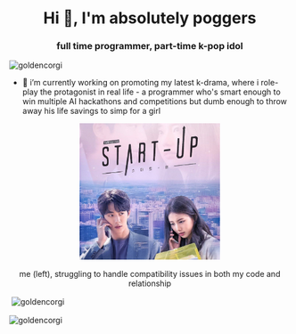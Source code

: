 <h1 align="center">Hi 👋, I'm absolutely poggers</h1>

<h3 align="center">full time programmer, part-time k-pop idol</h3>

<p align="left"> <img src="https://komarev.com/ghpvc/?username=goldencorgi&label=Profile%20views&color=0e75b6&style=flat" alt="goldencorgi" /> </p>


- 🔭 i’m currently working on promoting my latest k-drama, where i role-play the protagonist in real life - a programmer who's smart enough to win multiple AI hackathons and competitions but dumb enough to throw away his life savings to simp for a girl

<p align="center"> <img src="https://github.com/GoldenCorgi/goldencorgi/blob/main/pog.jpg?raw=true" alt="poggers" width="50%"/> </p>
<p align="center"> me (left), struggling to handle compatibility issues in both my code and relationship </p>

<p>&nbsp;<img align="center" src="https://github-readme-stats.vercel.app/api?username=goldencorgi&show_icons=true&locale=en&count_private=true&hide=stars&theme=tokyonight" alt="goldencorgi" /></p>

<p><img align="center" src="https://github-readme-streak-stats.herokuapp.com?user=goldencorgi" alt="goldencorgi" /></p>
